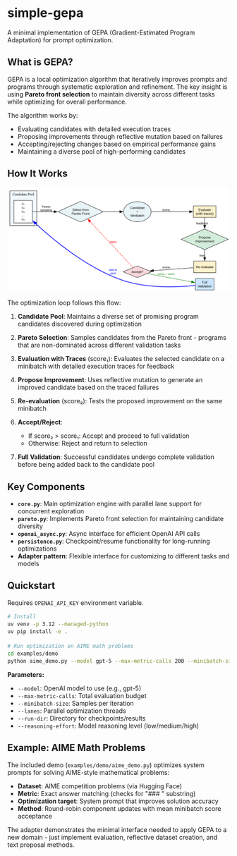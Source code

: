 # simple-gepa

A minimal implementation of GEPA (Gradient-Estimated Program Adaptation) for prompt optimization.

## What is GEPA?

GEPA is a local optimization algorithm that iteratively improves prompts and programs through systematic exploration and refinement. The key insight is using **Pareto front selection** to maintain diversity across different tasks while optimizing for overall performance.

The algorithm works by:
- Evaluating candidates with detailed execution traces
- Proposing improvements through reflective mutation based on failures
- Accepting/rejecting changes based on empirical performance gains
- Maintaining a diverse pool of high-performing candidates

## How It Works

![GEPA Iteration Flow](diagrams/gepa_iteration_full.svg)

The optimization loop follows this flow:

1. **Candidate Pool**: Maintains a diverse set of promising program candidates discovered during optimization

2. **Pareto Selection**: Samples candidates from the Pareto front - programs that are non-dominated across different validation tasks

3. **Evaluation with Traces** (score₁): Evaluates the selected candidate on a minibatch with detailed execution traces for feedback

4. **Propose Improvement**: Uses reflective mutation to generate an improved candidate based on the traced failures

5. **Re-evaluation** (score₂): Tests the proposed improvement on the same minibatch

6. **Accept/Reject**: 
   - If score₂ > score₁: Accept and proceed to full validation
   - Otherwise: Reject and return to selection

7. **Full Validation**: Successful candidates undergo complete validation before being added back to the candidate pool

## Key Components

- **`core.py`**: Main optimization engine with parallel lane support for concurrent exploration
- **`pareto.py`**: Implements Pareto front selection for maintaining candidate diversity
- **`openai_async.py`**: Async interface for efficient OpenAI API calls
- **`persistence.py`**: Checkpoint/resume functionality for long-running optimizations
- **Adapter pattern**: Flexible interface for customizing to different tasks and models

## Quickstart

Requires `OPENAI_API_KEY` environment variable.

```bash
# Install
uv venv -p 3.12 --managed-python
uv pip install -e .

# Run optimization on AIME math problems
cd examples/demo
python aime_demo.py --model gpt-5 --max-metric-calls 200 --minibatch-size 3 --lanes 8 --run-dir runs/aime_minimal --reasoning-effort low
```

**Parameters:**
- `--model`: OpenAI model to use (e.g., gpt-5)
- `--max-metric-calls`: Total evaluation budget
- `--minibatch-size`: Samples per iteration
- `--lanes`: Parallel optimization threads
- `--run-dir`: Directory for checkpoints/results
- `--reasoning-effort`: Model reasoning level (low/medium/high)

## Example: AIME Math Problems

The included demo (`examples/demo/aime_demo.py`) optimizes system prompts for solving AIME-style mathematical problems:

- **Dataset**: AIME competition problems (via Hugging Face)
- **Metric**: Exact answer matching (checks for "### <answer>" substring)
- **Optimization target**: System prompt that improves solution accuracy
- **Method**: Round-robin component updates with mean minibatch score acceptance

The adapter demonstrates the minimal interface needed to apply GEPA to a new domain - just implement evaluation, reflective dataset creation, and text proposal methods.